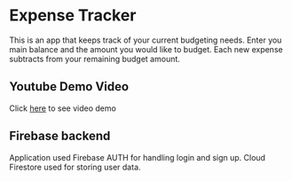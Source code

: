 # Expense Tracker

This is an app that keeps track of your current budgeting needs. Enter you main balance
and the amount you would like to budget. Each new expense subtracts from your remaining budget amount. 

## Youtube Demo Video
Click [here](https://youtu.be/6yxDiHYA7wo) to see video demo

## Firebase backend
Application used Firebase AUTH for handling login and sign up. 
Cloud Firestore used for storing user data. 